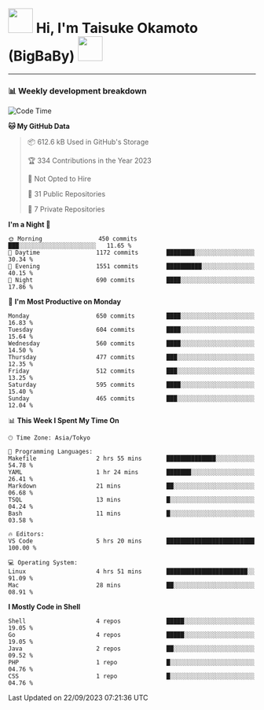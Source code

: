 <!-- Title -->
<h1>
    <img src="https://media.tenor.com/TlyRveJkgo4AAAAi/cloud-cloud-strife.gif" width="50"/> 
    Hi, I'm Taisuke Okamoto (BigBaBy) 
    <img src="https://media.tenor.com/TlyRveJkgo4AAAAi/cloud-cloud-strife.gif" width="50"/>
</h1>

---

<h3> 📊 Weekly development breakdown </h3>
<!-- waka-readme-stats -->

<!--START_SECTION:waka-->
![Code Time](http://img.shields.io/badge/Code%20Time-1%2C618%20hrs%2010%20mins-blue)

**🐱 My GitHub Data** 

> 📦 612.6 kB Used in GitHub's Storage 
 > 
> 🏆 334 Contributions in the Year 2023
 > 
> 🚫 Not Opted to Hire
 > 
> 📜 31 Public Repositories 
 > 
> 🔑 7 Private Repositories 
 > 
**I'm a Night 🦉** 

```text
🌞 Morning                450 commits         ███░░░░░░░░░░░░░░░░░░░░░░   11.65 % 
🌆 Daytime                1172 commits        ████████░░░░░░░░░░░░░░░░░   30.34 % 
🌃 Evening                1551 commits        ██████████░░░░░░░░░░░░░░░   40.15 % 
🌙 Night                  690 commits         ████░░░░░░░░░░░░░░░░░░░░░   17.86 % 
```
📅 **I'm Most Productive on Monday** 

```text
Monday                   650 commits         ████░░░░░░░░░░░░░░░░░░░░░   16.83 % 
Tuesday                  604 commits         ████░░░░░░░░░░░░░░░░░░░░░   15.64 % 
Wednesday                560 commits         ████░░░░░░░░░░░░░░░░░░░░░   14.50 % 
Thursday                 477 commits         ███░░░░░░░░░░░░░░░░░░░░░░   12.35 % 
Friday                   512 commits         ███░░░░░░░░░░░░░░░░░░░░░░   13.25 % 
Saturday                 595 commits         ████░░░░░░░░░░░░░░░░░░░░░   15.40 % 
Sunday                   465 commits         ███░░░░░░░░░░░░░░░░░░░░░░   12.04 % 
```


📊 **This Week I Spent My Time On** 

```text
🕑︎ Time Zone: Asia/Tokyo

💬 Programming Languages: 
Makefile                 2 hrs 55 mins       ██████████████░░░░░░░░░░░   54.78 % 
YAML                     1 hr 24 mins        ███████░░░░░░░░░░░░░░░░░░   26.41 % 
Markdown                 21 mins             ██░░░░░░░░░░░░░░░░░░░░░░░   06.68 % 
TSQL                     13 mins             █░░░░░░░░░░░░░░░░░░░░░░░░   04.24 % 
Bash                     11 mins             █░░░░░░░░░░░░░░░░░░░░░░░░   03.58 % 

🔥 Editors: 
VS Code                  5 hrs 20 mins       █████████████████████████   100.00 % 

💻 Operating System: 
Linux                    4 hrs 51 mins       ███████████████████████░░   91.09 % 
Mac                      28 mins             ██░░░░░░░░░░░░░░░░░░░░░░░   08.91 % 
```

**I Mostly Code in Shell** 

```text
Shell                    4 repos             █████░░░░░░░░░░░░░░░░░░░░   19.05 % 
Go                       4 repos             █████░░░░░░░░░░░░░░░░░░░░   19.05 % 
Java                     2 repos             ██░░░░░░░░░░░░░░░░░░░░░░░   09.52 % 
PHP                      1 repo              █░░░░░░░░░░░░░░░░░░░░░░░░   04.76 % 
CSS                      1 repo              █░░░░░░░░░░░░░░░░░░░░░░░░   04.76 % 
```




 Last Updated on 22/09/2023 07:21:36 UTC
<!--END_SECTION:waka-->
